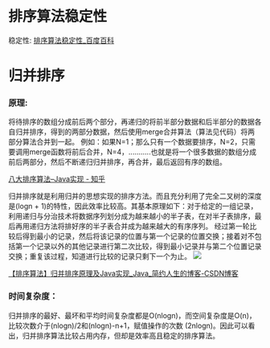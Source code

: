 # 排序算法稳定性

稳定性: [排序算法稳定性_百度百科](https://baike.baidu.com/item/%E6%8E%92%E5%BA%8F%E7%AE%97%E6%B3%95%E7%A8%B3%E5%AE%9A%E6%80%A7)

# 归并排序
### 原理:
将待排序的数组分成前后两个部分，再递归的将前半部分数据和后半部分的数据各自归并排序，得到的两部分数据，然后使用merge合并算法（算法见代码）将两部分算法合并到一起。 例如：如果N=1；那么只有一个数据要排序，N=2，只需要调用merge函数将前后合并，N=4，...........也就是将一个很多数据的数组分成前后两部分，然后不断递归归并排序，再合并，最后返回有序的数组。

[八大排序算法–Java实现 - 知乎](https://zhuanlan.zhihu.com/p/34168443)  

归并排序就是利用归并的思想实现的排序方法。而且充分利用了完全二叉树的深度是(logn + 1)的特性，因此效率比较高。其基本原理如下：对于给定的一组记录，利用递归与分治技术将数据序列划分成为越来越小的半子表，在对半子表排序，最后再用递归方法将排好序的半子表合并成为越来越大的有序序列。 
经过第一轮比较后得到最小的记录，然后将该记录的位置与第一个记录的位置交换；接着对不包括第一个记录以外的其他记录进行第二次比较，得到最小记录并与第二个位置记录交换；重复该过程，知道进行比较的记录只剩下一个为止。
![](https://img-blog.csdn.net/20160427172905073)

[【排序算法】归并排序原理及Java实现_Java_简约人生的博客-CSDN博客](https://blog.csdn.net/jianyuerensheng/article/details/51262984)


### 时间复杂度：
归并排序的最好、最坏和平均时间复杂度都是O(nlogn)，而空间复杂度是O(n)，比较次数介于(nlogn)/2和(nlogn)-n+1，赋值操作的次数 (2nlogn)。因此可以看出，归并排序算法比较占用内存，但却是效率高且稳定的排序算法。
